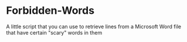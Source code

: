 # Forbidden-Words
A little script that you can use to retrieve lines from a Microsoft Word file that have certain "scary" words in them
